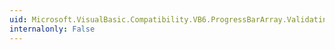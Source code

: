 ```yaml
---
uid: Microsoft.VisualBasic.Compatibility.VB6.ProgressBarArray.Validating
internalonly: False
---
```

